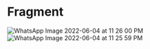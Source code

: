 # Fragment
![WhatsApp Image 2022-06-04 at 11 26 00 PM](https://user-images.githubusercontent.com/100176115/172016294-4d9c596a-0d5b-4b75-8c9b-8dda06231acb.jpeg)
![WhatsApp Image 2022-06-04 at 11 25 59 PM](https://user-images.githubusercontent.com/100176115/172016319-f9e02d04-371f-4329-b80a-fbb9f5b71956.jpeg)

